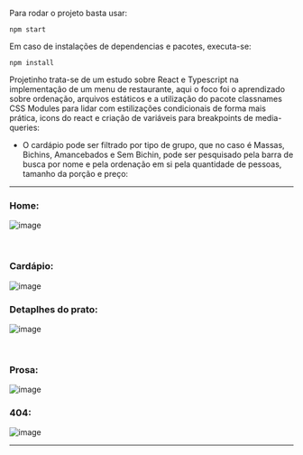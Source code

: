 Para rodar o projeto basta usar: 
```
npm start
```

Em caso de instalações de dependencias e pacotes, executa-se:
```
npm install
```

Projetinho trata-se de um estudo sobre React e Typescript na implementação de um menu de restaurante, aqui o foco foi o aprendizado sobre ordenação, arquivos estáticos e a utilização do pacote classnames CSS Modules para lidar com estilizações condicionais de forma mais prática, icons do react e criação de variáveis para breakpoints de media-queries:

* O cardápio pode ser filtrado por tipo de grupo, que no caso é Massas, Bichins, Amancebados e Sem Bichin, pode ser pesquisado pela barra de busca por nome e pela ordenação em si pela quantidade de pessoas, tamanho da porção e preço:

<hr>

### Home: 
![image](https://user-images.githubusercontent.com/85123013/224503057-f85fcdcf-387b-4115-9949-05297e553e28.png)

<br/>

### Cardápio:
![image](https://user-images.githubusercontent.com/85123013/224505588-9a04e18e-a653-4991-a748-dcd06802434c.png)

### Detaplhes do prato:
![image](https://user-images.githubusercontent.com/85123013/224505709-f3a80525-dd4b-4407-ae78-912aaae34a44.png)

<br/>

### Prosa:
![image](https://user-images.githubusercontent.com/85123013/224503169-dc9730a9-0b61-43b4-bc0d-57a02ed4524f.png)

### 404:
![image](https://user-images.githubusercontent.com/85123013/224503222-6c817789-d888-4629-adea-b13d2bf68ef2.png)

<hr>
